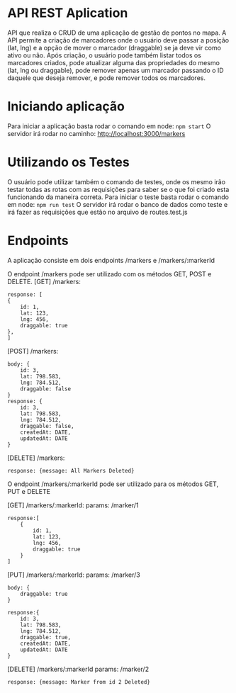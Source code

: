 # API REST Aplication

API que realiza o CRUD de uma aplicação de gestão de pontos no mapa.
A API permite a criação de marcadores onde o usuário deve passar a posição (lat, lng) e a opção de mover o marcador (draggable) se ja deve vir como ativo ou não. Após criação, o usuário pode também listar todos os marcadores criados, pode atualizar alguma das propriedades do mesmo (lat, lng ou draggable), pode remover apenas um marcador passando o ID daquele que deseja remover, e pode remover todos os marcadores.

# Iniciando aplicação

Para iniciar a aplicação basta rodar o comando em node: `npm start`
O servidor irá rodar no caminho: [http://localhost:3000/markers](http://localhost:3000/markers)

# Utilizando os Testes

O usuário pode utilizar também o comando de testes, onde os mesmo irão testar todas as rotas com as requisições para saber se o que foi criado esta funcionando da maneira correta.
Para iniciar o teste basta rodar o comando em node: `npm run test`
O servidor irá rodar o banco de dados como teste e irá fazer as requisições que estão no arquivo de routes.test.js

# Endpoints

A aplicação consiste em dois endpoints
/markers e /markers/:markerId

O endpoint /markers pode ser utilizado com os métodos GET, POST e DELETE.
[GET] /markers:

    response: [
    {
        id: 1,
        lat: 123,
        lng: 456,
        draggable: true
    },
    ]

[POST] /markers:

    body: {
        id: 3,
        lat: 798.583,
        lng: 784.512,
        draggable: false
    }
    response: {
    	id: 3,
        lat: 798.583,
        lng: 784.512,
        draggable: false,
        createdAt: DATE,
        updatedAt: DATE
    }

[DELETE] /markers:

    response: {message: All Markers Deleted}

O endpoint /markers/:markerId pode ser utilizado para os métodos GET, PUT e DELETE

[GET] /markers/:markerId:
params: /marker/1

    response:[
        {
    	    id: 1,
    	    lat: 123,
    	    lng: 456,
    	    draggable: true
        }
    ]

[PUT] /markers/:markerId:
params: /marker/3

    body: {
        draggable: true
    }

    response:{
    	id: 3,
        lat: 798.583,
        lng: 784.512,
        draggable: true,
        createdAt: DATE,
        updatedAt: DATE
    }

[DELETE] /markers/:markerId
params: /marker/2

    response: {message: Marker from id 2 Deleted}
